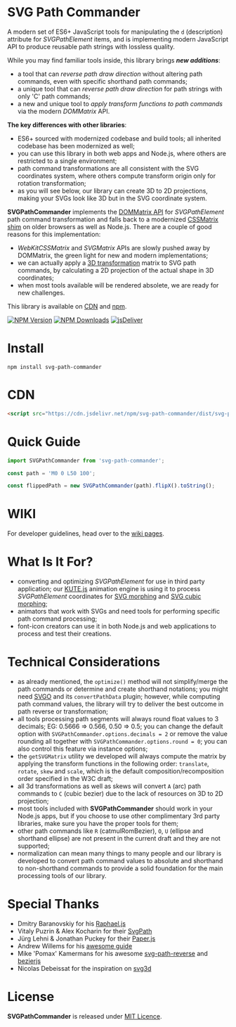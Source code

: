 # SVG Path Commander

A modern set of ES6+ JavaScript tools for manipulating the `d` (description) attribute for *SVGPathElement* items, and is implementing modern JavaScript API to produce reusable path strings with lossless quality.

While you may find familiar tools inside, this library brings ***new additions***:
* a tool that can *reverse path draw direction* without altering path commands, even with specific shorthand path commands;
* a unique tool that can *reverse path draw direction* for path strings with only 'C' path commands;
* a new and unique tool to *apply transform functions to path commands* via the modern *DOMMatrix* API.

**The key differences with other libraries**:
* ES6+ sourced with modernized codebase and build tools; all inherited codebase has been modernized as well;
* you can use this library in both web apps and Node.js, where others are restricted to a single environment;
* path command transformations are all consistent with the SVG coordinates system, where others compute transform origin only for rotation transformation;
* as you will see below, our library can create 3D to 2D projections, making your SVGs look like 3D but in the SVG coordinate system.

**SVGPathCommander** implements the [DOMMatrix API](https://developer.mozilla.org/en-US/docs/Web/API/DOMMatrix) for *SVGPathElement* path command transformation and falls back to a modernized [CSSMatrix shim](https://github.com/thednp/DOMMatrix) on older browsers as well as Node.js.
There are a couple of good reasons for this implementation:
* *WebKitCSSMatrix* and *SVGMatrix* APIs are slowly pushed away by DOMMatrix, the green light for new and modern implementations;
* we can actually apply a [3D transformation](https://github.com/ndebeiss/svg3d) matrix to SVG path commands, by calculating a 2D projection of the actual shape in 3D coordinates;
* when most tools available will be rendered absolete, we are ready for new challenges.

This library is available on [CDN](https://www.jsdelivr.com/package/npm/svg-path-commander) and [npm](https://www.npmjs.com/package/svg-path-commander). 

[![NPM Version](https://img.shields.io/npm/v/svg-path-commander.svg?style=flat-square)](https://www.npmjs.com/package/svg-path-commander)
[![NPM Downloads](https://img.shields.io/npm/dm/svg-path-commander.svg?style=flat-square)](http://npm-stat.com/charts.html?svg-path-commander)
[![jsDeliver](https://data.jsdelivr.com/v1/package/npm/svg-path-commander/badge)](https://www.jsdelivr.com/package/npm/svg-path-commander)


# Install

```
npm install svg-path-commander
```


# CDN
```html
<script src="https://cdn.jsdelivr.net/npm/svg-path-commander/dist/svg-path-commander.min.js">
```

# Quick Guide
```js
import SVGPathCommander from 'svg-path-commander';

const path = 'M0 0 L50 100';

const flippedPath = new SVGPathCommander(path).flipX().toString();
```

# WIKI
For developer guidelines, head over to the [wiki pages](https://github.com/thednp/svg-path-commander/wiki).


# What Is It For?

* converting and optimizing *SVGPathElement* for use in third party application; our [KUTE.js](https://github.com/thednp/kute.js) animation engine is using it to process *SVGPathElement* coordinates for [SVG morphing](https://thednp.github.io/kute.js/svgMorph.html) and [SVG cubic morphing](https://thednp.github.io/kute.js/svgCubicMorph.html);
* animators that work with SVGs and need tools for performing specific path command processing;
* font-icon creators can use it in both Node.js and web applications to process and test their creations.


# Technical Considerations

* as already mentioned, the `optimize()` method will not simplify/merge the path commands or determine and create shorthand notations; you might need [SVGO](https://github.com/svg/svgo) and its `convertPathData` plugin; however, while computing path command values, the library will try to deliver the best outcome in path reverse or transformation;
* all tools processing path segments will always round float values to 3 decimals; EG: 0.5666 => 0.566, 0.50 => 0.5; you can change the default option with `SVGPathCommander.options.decimals = 2` or remove the value rounding all together with `SVGPathCommander.options.round = 0`; you can also control this feature via instance options;
* the `getSVGMatrix` utility we developed will always compute the matrix by applying the transform functions in the following order: `translate`, `rotate`, `skew` and `scale`, which is the default composition/recomposition order specified in the W3C draft;
* all 3d transformations as well as skews will convert `A` (arc) path commands to `C` (cubic bezier) due to the lack of resources on 3D to 2D projection;
* most tools included with **SVGPathCommander** should work in your Node.js apps, but if you choose to use other complimentary 3rd party libraries, make sure you have the proper tools for them;
* other path commands like `R` (catmulRomBezier), `O`, `U` (ellipse and shorthand ellipse) are not present in the current draft and they are not supported;
* normalization can mean many things to many people and our library is developed to convert path command values to absolute and shorthand to non-shorthand commands to provide a solid foundation for the main processing tools of our library.


# Special Thanks

* Dmitry Baranovskiy for his [Raphael.js](https://dmitrybaranovskiy.github.io/raphael/)
* Vitaly Puzrin & Alex Kocharin for their [SvgPath](https://github.com/fontello/svgpath)
* Jürg Lehni & Jonathan Puckey for their [Paper.js](https://github.com/paperjs/paper.js/)
* Andrew Willems for his [awesome guide](https://stackoverflow.com/users/5218951/andrew-willems)
* Mike 'Pomax' Kamermans for his awesome [svg-path-reverse](https://github.com/Pomax/svg-path-reverse) and [bezierjs](https://github.com/Pomax/bezierjs)
* Nicolas Debeissat for the inspiration on [svg3d](https://github.com/ndebeiss/svg3d)

# License
**SVGPathCommander** is released under [MIT Licence](https://github.com/thednp/svg-path-commander/blob/master/LICENSE).
